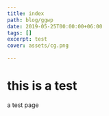 ```yaml
---
title: index
path: blog/ggwp
date: 2019-05-25T00:00:00+06:00
tags: []
excerpt: test
cover: assets/cg.png

---
```

# this is a test

a test page